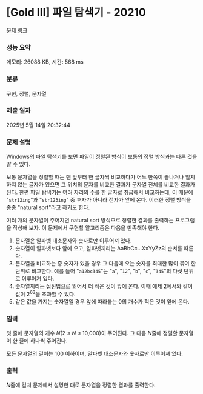 # [Gold III] 파일 탐색기 - 20210 

[문제 링크](https://www.acmicpc.net/problem/20210) 

### 성능 요약

메모리: 26088 KB, 시간: 568 ms

### 분류

구현, 정렬, 문자열

### 제출 일자

2025년 5월 14일 20:32:44

### 문제 설명

<p>Windows의 파일 탐색기를 보면 파일이 정렬된 방식이 보통의 정렬 방식과는 다른 것을 알 수 있다.</p>

<p>보통 문자열을 정렬할 때는 맨 앞부터 한 글자씩 비교하다가 어느 한쪽이 끝나거나 일치하지 않는 글자가 있으면 그 위치의 문자를 비교한 결과가 문자열 전체를 비교한 결과가 된다. 한편 파일 탐색기는 여러 자리의 수를 한 글자로 취급해서 비교하는데, 이 때문에 "<code>str12ing</code>"과 "<code>str123ing</code>" 중 후자가 아니라 전자가 앞에 온다. 이러한 정렬 방식을 종종 "natural sort"라고 하기도 한다.</p>

<p>여러 개의 문자열이 주어지면 natural sort 방식으로 정렬한 결과를 출력하는 프로그램을 작성해 보자. 이 문제에서 구현할 알고리즘은 다음을 만족해야 한다.</p>

<ol>
	<li>문자열은 알파벳 대소문자와 숫자로만 이루어져 있다.</li>
	<li>숫자열이 알파벳보다 앞에 오고, 알파벳끼리는 AaBbCc...XxYyZz의 순서를 따른다.</li>
	<li>문자열을 비교하는 중 숫자가 있을 경우 그 다음에 오는 숫자를 최대한 많이 묶어 한 단위로 비교한다. 예를 들어 "<code>a12bc345</code>"는 "<code>a</code>", "<code>12</code>", "<code>b</code>", "<code>c</code>", "<code>345</code>"의 다섯 단위로 이루어져 있다.</li>
	<li>숫자열끼리는 십진법으로 읽어서 더 작은 것이 앞에 온다. 이때 예제 2에서와 같이 값이 2<sup>63</sup>을 초과할 수 있다.</li>
	<li>같은 값을 가지는 숫자열일 경우 앞에 따라붙는 0의 개수가 적은 것이 앞에 온다.</li>
</ol>

### 입력 

 <p>첫 줄에 문자열의 개수 <em>N</em>(2 ≤ <em>N</em> ≤ 10,000)이 주어진다. 그 다음 <em>N</em>줄에 정렬할 문자열이 한 줄에 하나씩 주어진다.</p>

<p>모든 문자열의 길이는 100 이하이며, 알파벳 대소문자와 숫자로만 이루어져 있다.</p>

### 출력 

 <p><em>N</em>줄에 걸쳐 문제에서 설명한 대로 문자열을 정렬한 결과를 출력한다.</p>

